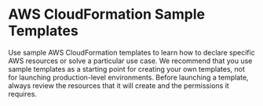# AWS CloudFormation Sample Templates
Use sample AWS CloudFormation templates to learn how to declare specific AWS resources or solve a particular use case. We recommend that you use sample templates as a starting point for creating your own templates, not for launching production-level environments. Before launching a template, always review the resources that it will create and the permissions it requires.
